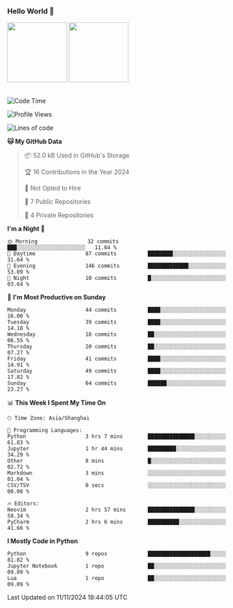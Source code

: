 ### Hello World 👋
<img align="" height="137px" src="https://github-readme-stats.vercel.app/api?username=myhMARS&hide_title=true&hide_border=true&show_icons=trueline_height=21&text_color=000&icon_color=000&bg_color=0,ea6161,ffc64d,fffc4d,52fa5a&theme=graywhite" /> </div>
<img align="" height="137px" src="https://github-readme-stats-git-masterrstaa-rickstaa.vercel.app/api/top-langs/?username=myhMARS&hide_title=true&hide_border=true&layout=compact&langs_count=6&text_color=000&icon_color=fff&bg_color=0,52fa5a,4dfcff,c64dff&theme=graywhite" /><br><br>

<!--START_SECTION:waka-->
![Code Time](http://img.shields.io/badge/Code%20Time-359%20hrs%2012%20mins-blue)

![Profile Views](http://img.shields.io/badge/Profile%20Views-0-blue)

![Lines of code](https://img.shields.io/badge/From%20Hello%20World%20I%27ve%20Written-216.4%20thousand%20lines%20of%20code-blue)

**🐱 My GitHub Data** 

> 📦 52.0 kB Used in GitHub's Storage 
 > 
> 🏆 16 Contributions in the Year 2024
 > 
> 🚫 Not Opted to Hire
 > 
> 📜 7 Public Repositories 
 > 
> 🔑 4 Private Repositories 
 > 
**I'm a Night 🦉** 

```text
🌞 Morning                32 commits          ███░░░░░░░░░░░░░░░░░░░░░░   11.64 % 
🌆 Daytime                87 commits          ████████░░░░░░░░░░░░░░░░░   31.64 % 
🌃 Evening                146 commits         █████████████░░░░░░░░░░░░   53.09 % 
🌙 Night                  10 commits          █░░░░░░░░░░░░░░░░░░░░░░░░   03.64 % 
```
📅 **I'm Most Productive on Sunday** 

```text
Monday                   44 commits          ████░░░░░░░░░░░░░░░░░░░░░   16.00 % 
Tuesday                  39 commits          ████░░░░░░░░░░░░░░░░░░░░░   14.18 % 
Wednesday                18 commits          ██░░░░░░░░░░░░░░░░░░░░░░░   06.55 % 
Thursday                 20 commits          ██░░░░░░░░░░░░░░░░░░░░░░░   07.27 % 
Friday                   41 commits          ████░░░░░░░░░░░░░░░░░░░░░   14.91 % 
Saturday                 49 commits          ████░░░░░░░░░░░░░░░░░░░░░   17.82 % 
Sunday                   64 commits          ██████░░░░░░░░░░░░░░░░░░░   23.27 % 
```


📊 **This Week I Spent My Time On** 

```text
🕑︎ Time Zone: Asia/Shanghai

💬 Programming Languages: 
Python                   3 hrs 7 mins        ███████████████░░░░░░░░░░   61.83 % 
Jupyter                  1 hr 44 mins        █████████░░░░░░░░░░░░░░░░   34.29 % 
Other                    8 mins              █░░░░░░░░░░░░░░░░░░░░░░░░   02.72 % 
Markdown                 3 mins              ░░░░░░░░░░░░░░░░░░░░░░░░░   01.04 % 
CSV/TSV                  0 secs              ░░░░░░░░░░░░░░░░░░░░░░░░░   00.08 % 

🔥 Editors: 
Neovim                   2 hrs 57 mins       ███████████████░░░░░░░░░░   58.34 % 
PyCharm                  2 hrs 6 mins        ██████████░░░░░░░░░░░░░░░   41.66 % 
```

**I Mostly Code in Python** 

```text
Python                   9 repos             ████████████████████░░░░░   81.82 % 
Jupyter Notebook         1 repo              ██░░░░░░░░░░░░░░░░░░░░░░░   09.09 % 
Lua                      1 repo              ██░░░░░░░░░░░░░░░░░░░░░░░   09.09 % 
```




 Last Updated on 11/11/2024 18:44:05 UTC
<!--END_SECTION:waka-->

<!--
**myhMARS/myhMARS** is a ✨ _special_ ✨ repository because its `README.md` (this file) appears on your GitHub profile.

Here are some ideas to get you started:

- 🔭 I’m currently working on ...
- 🌱 I’m currently learning ...
- 👯 I’m looking to collaborate on ...
- 🤔 I’m looking for help with ...
- 💬 Ask me about ...
- 📫 How to reach me: ...
- 😄 Pronouns: ...
- ⚡ Fun fact: ...
-->
